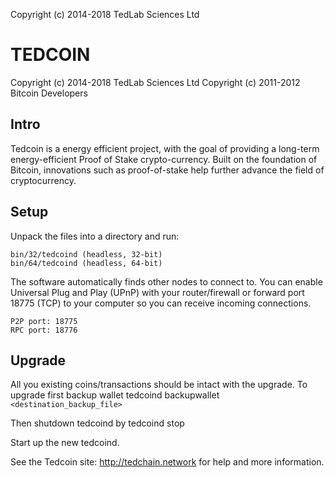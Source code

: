 Copyright (c) 2014-2018 TedLab Sciences Ltd

TEDCOIN
=========

Copyright (c) 2014-2018 TedLab Sciences Ltd
Copyright (c) 2011-2012 Bitcoin Developers

Intro
-----
Tedcoin is a energy efficient project, with the goal of providing a long-term energy-efficient Proof of Stake crypto-currency. Built on the foundation of Bitcoin, innovations such as proof-of-stake help further advance the field of cryptocurrency.

Setup
-----
Unpack the files into a directory and run:
	
	bin/32/tedcoind (headless, 32-bit)
	bin/64/tedcoind (headless, 64-bit)

The software automatically finds other nodes to connect to.  You can enable Universal Plug and Play (UPnP) with your router/firewall or forward port 18775 (TCP) to your computer so you can receive incoming connections.

	P2P port: 18775
	RPC port: 18776

Upgrade
-------
All you existing coins/transactions should be intact with the upgrade. To upgrade first backup wallet
	tedcoind backupwallet `<destination_backup_file>`

Then shutdown tedcoind by
	tedcoind stop

Start up the new tedcoind.

See the Tedcoin site: http://tedchain.network for help and more information.